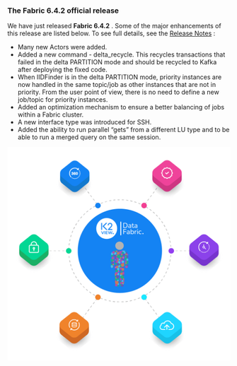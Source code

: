 ### The Fabric 6.4.2 official release
We have just released **Fabric 6.4.2** . Some of the major enhancements of this release are listed below. To see full details, see the [Release Notes](https://eur03.safelinks.protection.outlook.com/?url=https%3A%2F%2Fwww.k2view.com%2Fe2t%2Ftc%2FVV_gJM652WNDW5YXSdk919MMqW7-75Mp4pR95-N4KxWLmcj98JV9V4KD7CgRjCW1glZ4j89pX87W5HvjMM1st5MbW8bGWyH5fj0RQW5S-2D67p5FPZW7tMq4r7P-zq4W5bL4Cq7_sfbZW6fdP0d4JGy5gW95yXCx8PshmlW8Cp1cg2rFSJWV4YgpD3G2yd0W7F9LqZ85S-x9W330spm2S6gLnW7zzQvn4_s8tBW35xzFn3F69xxW1BtT_P5JvCJQW1PcRhb7XY-nwN16QH0ynSv_yW2n7X_W36ZmpmVTVvQz923TzVW96DWRg4FMkDBW6-p3k77HvDncW2P0_Br68Sk_9VVCQhT8nMHwyVB7qyq8PN0f0V7t49p8rVpD6W6zhD_Q5PFKfNW3Wgzpg4DYlh0W5zgyQ492PPBHW5fmXdJ8h_4_kW3CXy_B94j-WzW1wKXQp6hXJYVW26qzg-15T7B7W6mfJFy4BDTXRW6096jy3NjB9vVDF8k_56mjdrW2SB_V03r0vNpW3Ms7BP198JHqW44SbLq1XW_Q8W7Jh1zp5tKrCLW1V9kHQ3KM8pPVT78q57YNdX-W3fJRdj3tnYHtW3XCBgL4k3QCWW74FCQy15w8_DW5tDCkB6Q_NdgW8s0ZLM95r81rW70GB-F2JRglXW51BMTv5XKK6QW78fjDy7CHPZqW471wtL55wDD5Mr5y1C5Z7L-V59wLB59hkftW6ZRsSc4ZXzmHW97zVGc3blwQ0W8kBN8w1mL_MTW4NTSBw5lb7z1W75TKgW5VCl_8N8Q5KRLMG0kTW6NhcQy311ZvrW6ql1-w79MtPxW2F-BKX4k9NspW5KVqVM64dc0hW208vH47SHfQKW7ggjt-8h5vFFVpdfTD6X9bZ3W5X-_hz8cyx7qW6xhYDc87qX0HW5NZMxL7FXhdGW4hPjKw3qQBDVW3MJyy02DZshSW1HZS8C3ZlW15W8mnB-t3n8dbnMN_jfQwywT-W59JV4s5NHMLfW4Nrpwp18vFF7W2v2KdG1_PMwFVMFkMt3S1l1DN7PvK1-XW-DRW57--bc3ffRwdN1jDjSLbMHWS318F1&data=04|01|lion.brotzky%40k2view.com|6021f7e4647449de562f08d8f4370a15|994f176e677549549f9e0c719b5e9ca0|1|0|637527864521020308|Unknown|TWFpbGZsb3d8eyJWIjoiMC4wLjAwMDAiLCJQIjoiV2luMzIiLCJBTiI6Ik1haWwiLCJXVCI6Mn0%3D|1000&sdata=XRXzv%2BxKzkUUZ%2FGu39etpqkZMU3xyInqgsvRHIsV77w%3D&reserved=0) :
- Many new Actors were added.
- Added a new command - delta_recycle. This recycles  transactions that failed in the delta PARTITION mode and should be recycled to Kafka after deploying the fixed code.
- When IIDFinder is in the delta PARTITION mode, priority instances are now handled in the same topic/job as other instances that are not in priority.
       From the user point of view, there is no need to define a new job/topic for priority instances.   
- Added an optimization mechanism     to ensure a better balancing of jobs within a Fabric cluster.
- A new interface type was introduced for SSH.
- Added the ability to run parallel “gets” from a different LU type and to be able to run a merged     query on the same session.

![image](images/use_cases.png)
